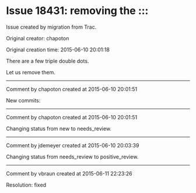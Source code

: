 # Issue 18431: removing the :::

Issue created by migration from Trac.

Original creator: chapoton

Original creation time: 2015-06-10 20:01:18

There are a few triple double dots.

Let us remove them.


---

Comment by chapoton created at 2015-06-10 20:01:51

New commits:


---

Comment by chapoton created at 2015-06-10 20:01:51

Changing status from new to needs_review.


---

Comment by jdemeyer created at 2015-06-10 20:03:39

Changing status from needs_review to positive_review.


---

Comment by vbraun created at 2015-06-11 22:23:26

Resolution: fixed

